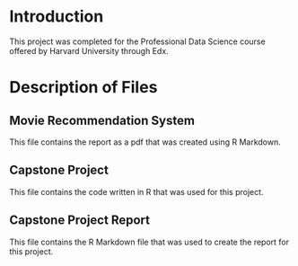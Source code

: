 # Introduction
This project was completed for the Professional Data Science course offered by Harvard University through Edx. 

# Description of Files

## Movie Recommendation System
This file contains the report as a pdf that was created using R Markdown.

## Capstone Project
This file contains the code written in R that was used for this project.

## Capstone Project Report 
This file contains the R Markdown file that was used to create the report for this project.
